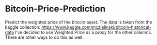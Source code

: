 # Bitcoin-Price-Prediction
Predict the weighted price of the bitcoin asset. The data is taken from the kaggle collection:
https://www.kaggle.com/mczielinski/bitcoin-historical-data
I've decided to use Weighted Price as a proxy for the other columns. There are other ways to do this as well. 
